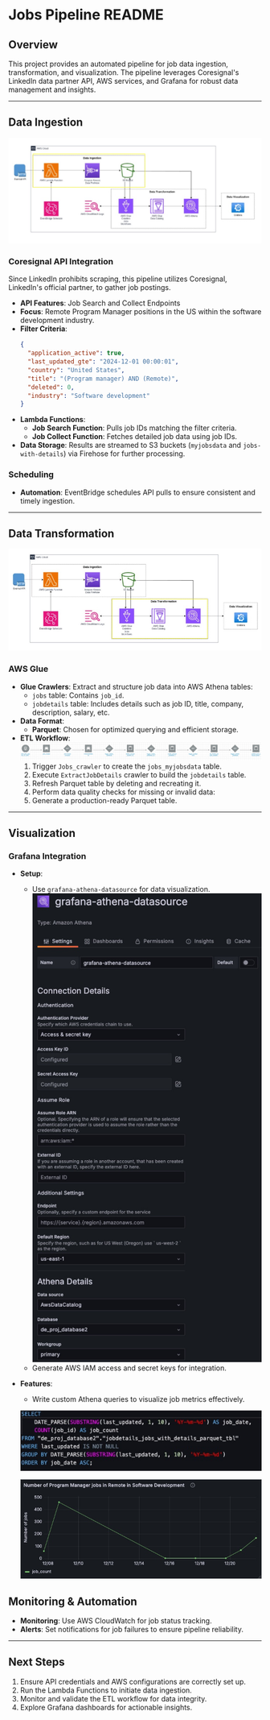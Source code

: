 

# Jobs Pipeline README

## Overview

This project provides an automated pipeline for job data ingestion, transformation, and visualization. The pipeline leverages Coresignal's LinkedIn data partner API, AWS services, and Grafana for robust data management and insights.

---

## Data Ingestion

![dataingestion](assets/DataIngestion.jpg)

### Coresignal API Integration
Since LinkedIn prohibits scraping, this pipeline utilizes Coresignal, LinkedIn's official partner, to gather job postings. 
- **API Features**: Job Search and Collect Endpoints
- **Focus**: Remote Program Manager positions in the US within the software development industry.
- **Filter Criteria**:
  ```json
  {
    "application_active": true,
    "last_updated_gte": "2024-12-01 00:00:01",
    "country": "United States",
    "title": "(Program manager) AND (Remote)",
    "deleted": 0,
    "industry": "Software development"
  }
  ```
- **Lambda Functions**:
  - **Job Search Function**: Pulls job IDs matching the filter criteria.
  - **Job Collect Function**: Fetches detailed job data using job IDs.
- **Data Storage**: Results are streamed to S3 buckets (`myjobsdata` and `jobs-with-details`) via Firehose for further processing.

### Scheduling
- **Automation**: EventBridge schedules API pulls to ensure consistent and timely ingestion.

---

## Data Transformation

![datatransformation](assets/DataTransformation.jpg)

### AWS Glue
- **Glue Crawlers**: Extract and structure job data into AWS Athena tables:
  - `jobs` table: Contains `job_id`.
  - `jobdetails` table: Includes details such as job ID, title, company, description, salary, etc.
- **Data Format**: 
  - **Parquet**: Chosen for optimized querying and efficient storage.
- **ETL Workflow**:
  ![AWSWorkflow](assets/WorkflowUpdated.jpg)
  1. Trigger `Jobs_crawler` to create the `jobs_myjobsdata` table.
  2. Execute `ExtractJobDetails` crawler to build the `jobdetails` table.
  3. Refresh Parquet table by deleting and recreating it.
  4. Perform data quality checks for missing or invalid data:
  5. Generate a production-ready Parquet table.

---

## Visualization

### Grafana Integration
- **Setup**:
  - Use `grafana-athena-datasource` for data visualization.
  ![Grafana visualization](assets/GrafanaAthena.jpg)
  - Generate AWS IAM access and secret keys for integration.
- **Features**:
  - Write custom Athena queries to visualize job metrics effectively.
    
  ![GrafanaQuery](assets/GrafanaQuery.jpg)

  ![Grafana visualization](assets/JobsDashboardGrafana.jpg)


## Monitoring & Automation

- **Monitoring**: Use AWS CloudWatch for job status tracking.
- **Alerts**: Set notifications for job failures to ensure pipeline reliability.

---

## Next Steps

1. Ensure API credentials and AWS configurations are correctly set up.
2. Run the Lambda Functions to initiate data ingestion.
3. Monitor and validate the ETL workflow for data integrity.
4. Explore Grafana dashboards for actionable insights.







